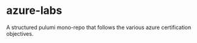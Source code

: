 # azure-labs
A structured pulumi mono-repo that follows the various azure certification objectives.
